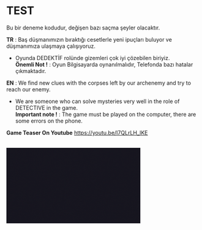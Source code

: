 # TEST
Bu bir deneme kodudur, değişen bazı saçma şeyler olacaktır.

**TR** :
Baş düşmanımızın bıraktığı cesetlerle yeni ipuçları buluyor ve düşmanımıza ulaşmaya çalışıyoruz.
- Oyunda DEDEKTİF rolünde gizemleri çok iyi çözebilen biriyiz.<br>
**Önemli Not !** : Oyun Bilgisayarda oynanılmalıdır, Telefonda bazı hatalar çıkmaktadır.

**EN** :
We find new clues with the corpses left by our archenemy and try to reach our enemy.
- We are someone who can solve mysteries very well in the role of DETECTIVE in the game.<br>
**Important note !** : The game must be played on the computer, there are some errors on the phone.

**Game Teaser On Youtube** https://youtu.be/I7QLrLH_lKE <br><br>

<img src="https://github.com/pyalihtml/TEST/blob/main/Gif%20-%20Read%20me.gif?raw=true" width="350px">
